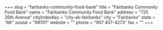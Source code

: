 +++
slug = "fairbanks-community-food-bank"
title = "Fairbanks Community Food Bank"
name = "Fairbanks Community Food Bank"
address = "725 26th Avenue"
cityIndexKey = "city-ak-fairbanks"
city = "Fairbanks"
state = "AK"
postal = "99701"
website = ""
phone = "907 457-4273"
fax = ""
+++
